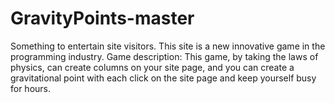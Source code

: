# GravityPoints-master
Something to entertain site visitors. This site is a new innovative game in the programming industry.
Game description: This game, by taking the laws of physics, can create columns on your site page, and you can create a gravitational point with each click on the site page and keep yourself busy for hours.
